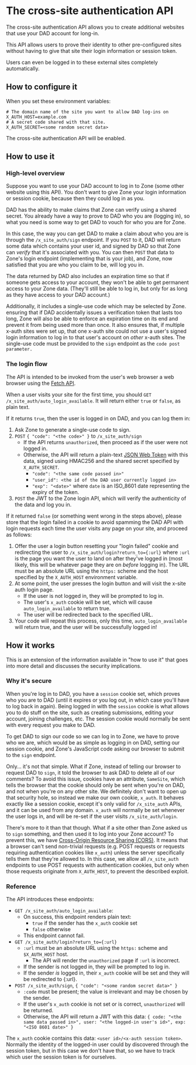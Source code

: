 # The cross-site authentication API
The cross-site authentication API allows you to create additional websites
that use your DAD account for long-in.

This API allows users to prove their identity to other pre-configured sites
without having to give that site their login information or session token.

Users can even be logged in to these external sites completely automatically.

## How to configure it
When you set these environment variables:

```properties
# The domain name of the site you want to allow DAD log-ins on
X_AUTH_HOST=example.com
# A secret code shared with that site.
X_AUTH_SECRET=<some random secret data>
```

The cross-site authentication API will be enabled.

## How to use it
### High-level overview
Suppose you want to use your DAD account to log in to Zone (some other website using this API).
You don't want to give Zone your login information or session cookie,
because then they could log in as you.

DAD has the ability to make claims that Zone can verify using a shared secret.
You already have a way to prove to DAD who you are (logging in),
so what you need is some way to get DAD to vouch for who you are for Zone.

In this case, the way you can get DAD to make a claim about who you are
is through the `/x_site_auth/sign` endpoint.
If you `POST` to it, DAD will return some data which contains your user id,
and signed by DAD so that Zone can *verify* that it's associated with you.
You can then `POST` that data to Zone's login endpoint (implementing that is your job),
and Zone, now satisfied that you are who you claim to be, will log you in.

The data returned by DAD also includes an expiration time
so that if someone gets access to your account,
they won't be able to get permanent access to your Zone data.
(They'll still be able to log in, but only for as long as they have access to your DAD account.)

Additionally, it includes a single-use code which may be selected by Zone.
ensuring that if DAD accidentally issues a verification token that lasts too long,
Zone will also be able to enforce an expiration time on its end
and prevent it from being used more than once.
It also ensures that, if multiple x-auth sites were set up,
that one x-auth site could not use a user's signed login information
to log in to that user's account on *other* x-auth sites.
The single-use code must be provided to the `sign` endpoint as the `code post parameter.`

### The login flow
The API is intended to be invoked from the user's web browser a web browser using the
[Fetch API](https://developer.mozilla.org/en-US/docs/Web/API/Fetch_API).

When a user visits your site for the first time, you should `GET /x_site_auth/auto_login_available`.
It will return either `true` or `false`, as plain text.

If it returns `true`, then the user is logged in on DAD, and you can log them in:

1. Ask Zone to generate a single-use code to sign.
2. `POST` `{ "code": "<the code>" }` to `/x_site_auth/sign`
   * If the API returns `unauthorized`, then proceed as if the user were not logged in.
   * Otherwise, the API will return a plain-text [JSON Web Token](https://jwt.io/) with this data,
     signed using HMAC256 and the shared secret specified by `X_AUTH_SECRET`.
     * `"code": "<the same code passed in>"`
     * `"user_id": <the id of the DAD user currently logged in>`
     * `"exp": "<date>"` where `date` is an ISO_8601 date representing the expiry of the token.
3. `POST` the JWT to the Zone login API, which will verify the authenticity of the data and log you in.

If it returned `false` (or something went wrong in the steps above),
please store that the login failed in a cookie to avoid spamming the DAD API with login requests
each time the user visits any page on your site, and proceed as follows:

1. Offer the user a login button resetting your "login failed" cookie
   and redirecting the user to `/x_site_auth/login?return_to={:url}`
   where `:url` is the page you want the user to land on after they've logged in
   (most likely, this will be whatever page they are on *before* logging in).
   The URL must be an absolute URL using the `https:` scheme
   and the host specified by the `X_AUTH_HOST` environment variable.
2. At some point, the user presses the login button and will visit the x-site auth login page.
   * If the user is not logged in, they will be prompted to log in.
   * The user's `x_auth` cookie will be set, which will cause `auto_login_available` to return true.
   * The user will be redirected back to the specified URL.
3. Your code will repeat this process, only this time, `auto_login_available` will return true,
   and the user will be successfully logged in!

## How it works
This is an extension of the information available in "how to use it"
that goes into more detail and discusses the security implications.

### Why it's secure
When you're log in to DAD, you have a `session` cookie set, which proves who you are to DAD
(until it expires or you log out, in which case you'll have to log back in again).
Being logged in with the `session` cookie is what allows you to do stuff on the site,
such as creating submissions, editing your account, joining challenges, etc.
The session cookie would normally be sent with every request you make to DAD.

To get DAD to sign our code so we can log in to Zone, we have to prove who we are,
which would be as simple as logging in on DAD, setting our session cookie,
and Zone's JavaScript code asking our browser to submit to the `sign` endpoint.

Only... it's not that simple.
What if Zone, instead of telling our browser to request DAD to `sign`,
it told the browser to ask DAD to delete all of our comments?
To avoid this issue, cookies have an attribute, `SameSite`,
which tells the browser that the cookie should only be sent when you're on DAD,
and not when you're on any other site.
We definitely don't want to open up that security hole, so instead we make our own cookie, `x_auth`.
It behaves exactly like a session cookie, except it's only valid for `/x_site_auth` APIs,
and it can be used from any domain.
`x_auth` will normally be set whenever the user logs in,
and will be re-set if the user visits `/x_site_auth/login`.

There's more to it than that though. What if a site other than Zone asked us to `sign` something,
and then used it to log into your Zone account?
To prevent this, we have [Cross-Origin Resource Sharing (CORS)](https://developer.mozilla.org/en-US/docs/Web/HTTP/CORS).
It means that a browser can't send non-trivial requests
(e.g. POST requests or requests requiring authentication cookies like `x_auth`)
unless the server specifically tells them that they're allowed to.
In this case, we allow all `/x_site_auth` endpoints to use POST requests with authentication cookies,
but only when those requests originate from `X_AUTH_HOST`, to prevent the described exploit.

### Reference
The API introduces these endpoints:

* `GET /x_site_auth/auto_login_available`:
  * On success, this endpoint renders plain text:
    * `true` if the sender has the `x_auth` cookie set
    * `false` otherwise
  * This endpoint cannot fail.
* `GET /x_site_auth/login?return_to={:url}`
  * `:url` must be an absolute URL using the `https:` scheme and `$X_AUTH_HOST` host.
    * The API will render the `unauthorized` page if `:url` is incorrect.
  * If the sender is not logged in, they will be prompted to log in.
  * If the sender *is* logged in, their `x_auth` cookie will be set and they will be redirected to {:url}.
* `POST /x_site_auth/sign`, `{ "code": "<some random secret data>" }`
  * `:code` must be present; the value is irrelevant and may be chosen by the sender.
  * If the user's `x_auth` cookie is not set or is correct, `unauthorized` will be returned.
  * Otherwise, the API will return a JWT with this data:
    `{ code: "<the same data passed in>", user: "<the logged-in user's id>", exp: "<ISO 8601 date>" }`

The `x_auth` cookie contains this data: `<user id>/<x-auth session token>`.
Normally the identity of the logged-in user could by discovered through the session token,
but in this case we don't have that, so we have to track which user the session token is for ourselves.

